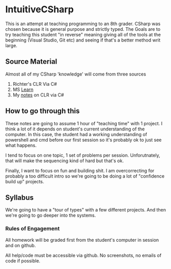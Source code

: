 # IntuitiveCSharp

This is an attempt at teaching programming to an 8th grader. CSharp was chosen because it is general purpose and strictly typed. 
The Goals are to try teaching this student "in reverse" meaning giving all of the tools at the beginning (Visual Studio, Git etc) and
seeing if that's a better method writ large.


## Source Material

Almost all of my CSharp 'knowledge' will come from three sources

1. Richter's CLR Via C#
2. MS [Learn](https://learn.microsoft.com/en-us)
3. My [notes](https://github.com/microsoft/Flash_University/tree/main/CLR_via_CSharp) on CLR via C#

## How to go through this

These notes are going to assume 1 hour of "teaching time" with 1 project. I think a lot of it depends on student's current understanding of the computer. 
In this case, the student had a working understanding of powershell and cmd before our first session so it's probably ok to just see what happens.

I tend to focus on one topic, 1 set of problems per session. Unforutnately, that will make the sequencing kind of hard but that's ok.

Finally, I want to focus on fun and building shit. I am overcorrecting for probably a too difficult intro so we're going to be doing a lot of "confidence build up" projects.

## Syllabus

We're going to have a "tour of types" with a few different projects. And then we're going to go deeper into the systems.

### Rules of Engagement

All homework will be graded first from the student's computer in session and on github.

All help/code must be accessible via github. No screenshots, no emails of code if possible.
